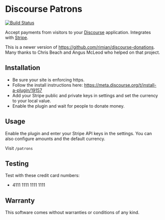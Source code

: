 # Discourse Patrons

[![Build Status](https://travis-ci.org/rimian/discourse-patrons.svg?branch=master)](https://travis-ci.org/rimian/discourse-patrons)

Accept payments from visitors to your [Discourse](https://www.discourse.org/) application. Integrates with [Stripe](https://stripe.com).

This is a newer version of https://github.com/rimian/discourse-donations. Many thanks to Chris Beach and Angus McLeod who helped on that project.

## Installation

* Be sure your site is enforcing https.
* Follow the install instructions here: https://meta.discourse.org/t/install-a-plugin/19157
* Add your Stripe public and private keys in settings and set the currency to your local value.
* Enable the plugin and wait for people to donate money.

## Usage

Enable the plugin and enter your Stripe API keys in the settings. You can also configure amounts and the default currency.

Visit `/patrons`

## Testing

Test with these credit card numbers:

* 4111 1111 1111 1111

## Warranty

This software comes without warranties or conditions of any kind.
